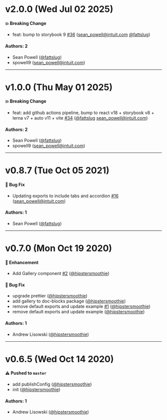 # v2.0.0 (Wed Jul 02 2025)

#### 💥 Breaking Change

- feat: bump to storybook 9 [#36](https://github.com/intuit/doc-blocks/pull/36) (sean_powell@intuit.com [@fattslug](https://github.com/fattslug))

#### Authors: 2

- Sean Powell ([@fattslug](https://github.com/fattslug))
- spowell9 (sean_powell@intuit.com)

---

# v1.0.0 (Thu May 01 2025)

#### 💥 Breaking Change

- feat: add github actions pipeline, bump to react v18 + storybook v8 + lerna v7 + auto v11 + vite [#34](https://github.com/intuit/doc-blocks/pull/34) ([@fattslug](https://github.com/fattslug) sean_powell@intuit.com)

#### Authors: 2

- Sean Powell ([@fattslug](https://github.com/fattslug))
- spowell9 (sean_powell@intuit.com)

---

# v0.8.7 (Tue Oct 05 2021)

#### 🐛 Bug Fix

- Updating exports to include tabs and accordion [#16](https://github.com/intuit/doc-blocks/pull/16) (sean_powell@intuit.com)

#### Authors: 1

- Sean Powell ([@fattslug](https://github.com/fattslug))

---

# v0.7.0 (Mon Oct 19 2020)

#### 🚀 Enhancement

- Add Gallery component [#2](https://github.com/intuit/doc-blocks/pull/2) ([@hipstersmoothie](https://github.com/hipstersmoothie))

#### 🐛 Bug Fix

- upgrade prettier ([@hipstersmoothie](https://github.com/hipstersmoothie))
- add gallery to doc-blocks package ([@hipstersmoothie](https://github.com/hipstersmoothie))
- remove default exports and update example [#1](https://github.com/intuit/doc-blocks/pull/1) ([@hipstersmoothie](https://github.com/hipstersmoothie))
- remove default exports and update example ([@hipstersmoothie](https://github.com/hipstersmoothie))

#### Authors: 1

- Andrew Lisowski ([@hipstersmoothie](https://github.com/hipstersmoothie))

---

# v0.6.5 (Wed Oct 14 2020)

#### ⚠️ Pushed to `master`

- add publishConfig ([@hipstersmoothie](https://github.com/hipstersmoothie))
- init ([@hipstersmoothie](https://github.com/hipstersmoothie))

#### Authors: 1

- Andrew Lisowski ([@hipstersmoothie](https://github.com/hipstersmoothie))
